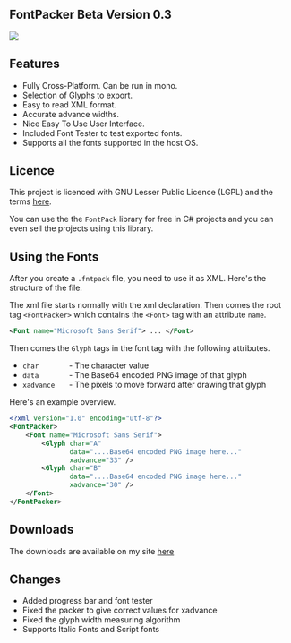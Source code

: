 ## FontPacker Beta Version 0.3 ##

![](http://transfer2pc.weebly.com/uploads/2/7/9/6/2796142/9905488_orig.png)

## Features ##

- Fully Cross-Platform. Can be run in mono.
- Selection of Glyphs to export.
- Easy to read XML format.
- Accurate advance widths.
- Nice Easy To Use User Interface.
- Included Font Tester to test exported fonts.
- Supports all the fonts supported in the host OS.

## Licence ##

This project is licenced with GNU Lesser Public Licence (LGPL) and the terms [here](http://opensource.org/licenses/LGPL-3.0).

You can use the the `FontPack` library for free in C# projects and you can even sell the projects using this library.

## Using the Fonts ##

After you create a `.fntpack` file, you need to use it as XML. Here's the structure of the file.

The xml file starts normally with the xml declaration. Then comes the root tag `<FontPacker>` which contains the `<Font>` tag with an attribute `name`.

```xml
<Font name="Microsoft Sans Serif"> ... </Font>
```

Then comes the `Glyph` tags in the font tag with the following attributes.

- `char       ` - The character value
- `data       ` - The Base64 encoded PNG image of that glyph
- `xadvance   ` - The pixels to move forward after drawing that glyph

Here's an example overview.

```xml
<?xml version="1.0" encoding="utf-8"?>
<FontPacker>
    <Font name="Microsoft Sans Serif">
        <Glyph char="A"
               data="....Base64 encoded PNG image here..."
               xadvance="33" />
        <Glyph char="B"
               data="....Base64 encoded PNG image here..."
               xadvance="30" />
    </Font>
</FontPacker>
```

## Downloads ##

The downloads are available on my site [here](http://transfer2pc.weebly.com/fontpacker.html)

## Changes ##

- Added progress bar and font tester
- Fixed the packer to give correct values for xadvance
- Fixed the glyph width measuring algorithm
- Supports Italic Fonts and Script fonts
